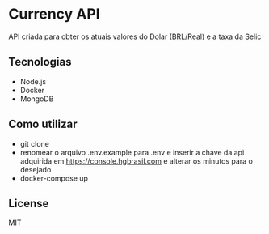 # Currency API 
API criada para obter os atuais valores do Dolar (BRL/Real) e a taxa da Selic

## Tecnologias
- Node.js
- Docker 
- MongoDB

## Como utilizar
- git clone
- renomear o arquivo .env.example para .env e inserir a chave da api adquirida em https://console.hgbrasil.com e alterar os minutos para o desejado 
- docker-compose up

## License
MIT

